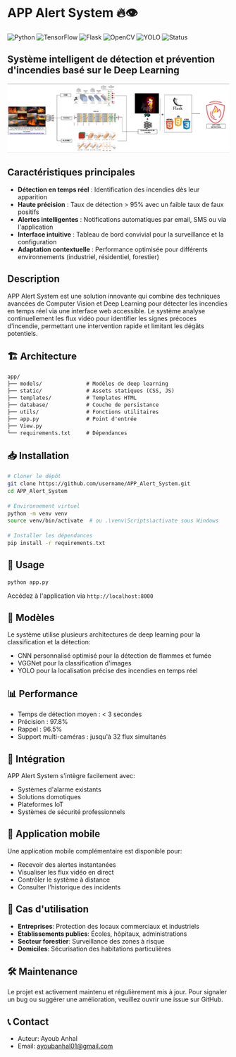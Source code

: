 # APP Alert System 🔥👁️
![Python](https://img.shields.io/badge/Python-3.8%2B-blue)
![TensorFlow](https://img.shields.io/badge/TensorFlow-2.9.0-orange)
![Flask](https://img.shields.io/badge/Flask-2.2.2-green)
![OpenCV](https://img.shields.io/badge/OpenCV-4.6.0-blue)
![YOLO](https://img.shields.io/badge/YOLO-v5-yellow)
![Status](https://img.shields.io/badge/Status-Production-green)

## Système intelligent de détection et prévention d'incendies basé sur le Deep Learning

![APP Alert System](diagramme.png)

##  Caractéristiques principales

- **Détection en temps réel** : Identification des incendies dès leur apparition
- **Haute précision** : Taux de détection > 95% avec un faible taux de faux positifs
- **Alertes intelligentes** : Notifications automatiques par email, SMS ou via l'application
- **Interface intuitive** : Tableau de bord convivial pour la surveillance et la configuration
- **Adaptation contextuelle** : Performance optimisée pour différents environnements (industriel, résidentiel, forestier)

##  Description

APP Alert System est une solution innovante qui combine des techniques avancées de Computer Vision et Deep Learning pour détecter les incendies en temps réel via une interface web accessible. Le système analyse continuellement les flux vidéo pour identifier les signes précoces d'incendie, permettant une intervention rapide et limitant les dégâts potentiels.



## 🏗️ Architecture

```
app/
├── models/              # Modèles de deep learning
├── static/              # Assets statiques (CSS, JS)
├── templates/           # Templates HTML
├── database/            # Couche de persistance
├── utils/               # Fonctions utilitaires
├── app.py               # Point d'entrée
├── View.py
└── requirements.txt     # Dépendances
```

## 📥 Installation

```bash
# Cloner le dépôt
git clone https://github.com/username/APP_Alert_System.git
cd APP_Alert_System

# Environnement virtuel
python -m venv venv
source venv/bin/activate  # ou .\venv\Scripts\activate sous Windows

# Installer les dépendances
pip install -r requirements.txt
```

## 🚀 Usage

```bash
python app.py
```

Accédez à l'application via `http://localhost:8000`

## 🧠 Modèles

Le système utilise plusieurs architectures de deep learning pour la classification et la détection:
* CNN personnalisé optimisé pour la détection de flammes et fumée
* VGGNet pour la classification d'images
* YOLO pour la localisation précise des incendies en temps réel

## 📊 Performance

- Temps de détection moyen : < 3 secondes
- Précision : 97.8%
- Rappel : 96.5%
- Support multi-caméras : jusqu'à 32 flux simultanés

## 🔄 Intégration

APP Alert System s'intègre facilement avec:
- Systèmes d'alarme existants
- Solutions domotiques
- Plateformes IoT
- Systèmes de sécurité professionnels

## 📱 Application mobile

Une application mobile complémentaire est disponible pour:
- Recevoir des alertes instantanées
- Visualiser les flux vidéo en direct
- Contrôler le système à distance
- Consulter l'historique des incidents

## 👥 Cas d'utilisation

- **Entreprises**: Protection des locaux commerciaux et industriels
- **Établissements publics**: Écoles, hôpitaux, administrations
- **Secteur forestier**: Surveillance des zones à risque
- **Domiciles**: Sécurisation des habitations particulières

## 🛠️ Maintenance

Le projet est activement maintenu et régulièrement mis à jour. Pour signaler un bug ou suggérer une amélioration, veuillez ouvrir une issue sur GitHub.


## 📞 Contact

* Auteur: Ayoub Anhal
* Email: ayoubanhal01@gmail.com
